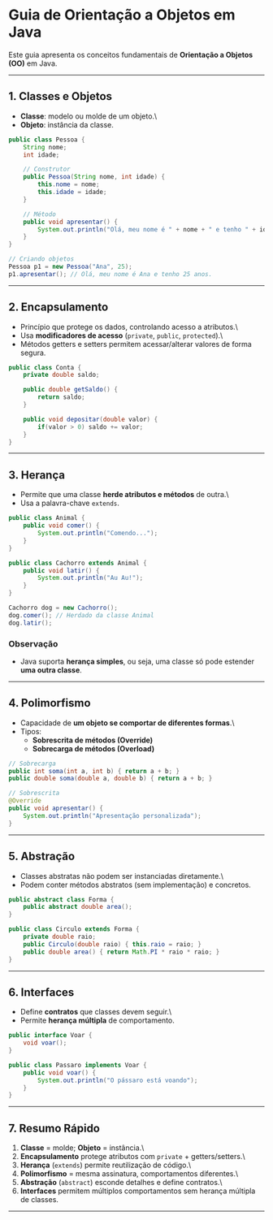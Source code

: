 # Guia de Orientação a Objetos em Java

Este guia apresenta os conceitos fundamentais de **Orientação a Objetos
(OO)** em Java.

------------------------------------------------------------------------

## 1. Classes e Objetos

-   **Classe**: modelo ou molde de um objeto.\
-   **Objeto**: instância da classe.

``` java
public class Pessoa {
    String nome;
    int idade;

    // Construtor
    public Pessoa(String nome, int idade) {
        this.nome = nome;
        this.idade = idade;
    }

    // Método
    public void apresentar() {
        System.out.println("Olá, meu nome é " + nome + " e tenho " + idade + " anos.");
    }
}

// Criando objetos
Pessoa p1 = new Pessoa("Ana", 25);
p1.apresentar(); // Olá, meu nome é Ana e tenho 25 anos.
```

------------------------------------------------------------------------

## 2. Encapsulamento

-   Princípio que protege os dados, controlando acesso a atributos.\
-   Usa **modificadores de acesso** (`private`, `public`, `protected`).\
-   Métodos getters e setters permitem acessar/alterar valores de forma
    segura.

``` java
public class Conta {
    private double saldo;

    public double getSaldo() {
        return saldo;
    }

    public void depositar(double valor) {
        if(valor > 0) saldo += valor;
    }
}
```

------------------------------------------------------------------------

## 3. Herança

-   Permite que uma classe **herde atributos e métodos** de outra.\
-   Usa a palavra-chave `extends`.

``` java
public class Animal {
    public void comer() {
        System.out.println("Comendo...");
    }
}

public class Cachorro extends Animal {
    public void latir() {
        System.out.println("Au Au!");
    }
}

Cachorro dog = new Cachorro();
dog.comer(); // Herdado da classe Animal
dog.latir();
```

### Observação

-   Java suporta **herança simples**, ou seja, uma classe só pode
    estender **uma outra classe**.

------------------------------------------------------------------------

## 4. Polimorfismo

-   Capacidade de **um objeto se comportar de diferentes formas**.\
-   Tipos:
    -   **Sobrescrita de métodos (Override)**
    -   **Sobrecarga de métodos (Overload)**

``` java
// Sobrecarga
public int soma(int a, int b) { return a + b; }
public double soma(double a, double b) { return a + b; }

// Sobrescrita
@Override
public void apresentar() {
    System.out.println("Apresentação personalizada");
}
```

------------------------------------------------------------------------

## 5. Abstração

-   Classes abstratas não podem ser instanciadas diretamente.\
-   Podem conter métodos abstratos (sem implementação) e concretos.

``` java
public abstract class Forma {
    public abstract double area();
}

public class Circulo extends Forma {
    private double raio;
    public Circulo(double raio) { this.raio = raio; }
    public double area() { return Math.PI * raio * raio; }
}
```

------------------------------------------------------------------------

## 6. Interfaces

-   Define **contratos** que classes devem seguir.\
-   Permite **herança múltipla** de comportamento.

``` java
public interface Voar {
    void voar();
}

public class Passaro implements Voar {
    public void voar() {
        System.out.println("O pássaro está voando");
    }
}
```

------------------------------------------------------------------------

## 7. Resumo Rápido

1.  **Classe** = molde; **Objeto** = instância.\
2.  **Encapsulamento** protege atributos com `private` +
    getters/setters.\
3.  **Herança** (`extends`) permite reutilização de código.\
4.  **Polimorfismo** = mesma assinatura, comportamentos diferentes.\
5.  **Abstração** (`abstract`) esconde detalhes e define contratos.\
6.  **Interfaces** permitem múltiplos comportamentos sem herança
    múltipla de classes.

------------------------------------------------------------------------
